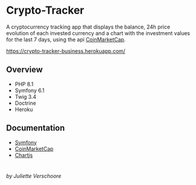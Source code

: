 # Crypto-Tracker

A cryptocurrency tracking app that displays the balance, 24h price evolution of each invested currency and a chart with the investment values for the last 7 days, using the api [CoinMarketCap](https://coinmarketcap.com/api/).

https://crypto-tracker-business.herokuapp.com/

## Overview

- PHP 8.1
- Symfony 6.1
- Twig 3.4
- Doctrine
- Heroku

## Documentation

- [Symfony](https://symfony.com/doc/current/index.html)
- [CoinMarketCap](https://coinmarketcap.com/api/documentation/v1/)
- [Chartjs](https://www.chartjs.org/docs/latest/)

#
*by Juliette Verschoore*
